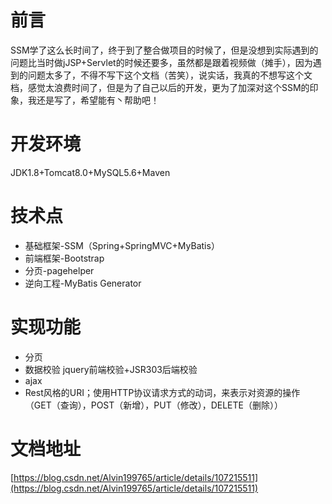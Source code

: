 # 前言
SSM学了这么长时间了，终于到了整合做项目的时候了，但是没想到实际遇到的问题比当时做jJSP+Servlet的时候还要多，虽然都是跟着视频做（摊手），因为遇到的问题太多了，不得不写下这个文档（苦笑），说实话，我真的不想写这个文档，感觉太浪费时间了，但是为了自己以后的开发，更为了加深对这个SSM的印象，我还是写了，希望能有丶帮助吧！

# 开发环境
JDK1.8+Tomcat8.0+MySQL5.6+Maven

# 技术点
- 基础框架-SSM（Spring+SpringMVC+MyBatis）
- 前端框架-Bootstrap
- 分页-pagehelper
- 逆向工程-MyBatis Generator
# 实现功能
- 分页
- 数据校验 jquery前端校验+JSR303后端校验
- ajax
- Rest风格的URI；使用HTTP协议请求方式的动词，来表示对资源的操作（GET（查询），POST（新增），PUT（修改），DELETE（删除））

# 文档地址
[https://blog.csdn.net/Alvin199765/article/details/107215511](https://blog.csdn.net/Alvin199765/article/details/107215511)
